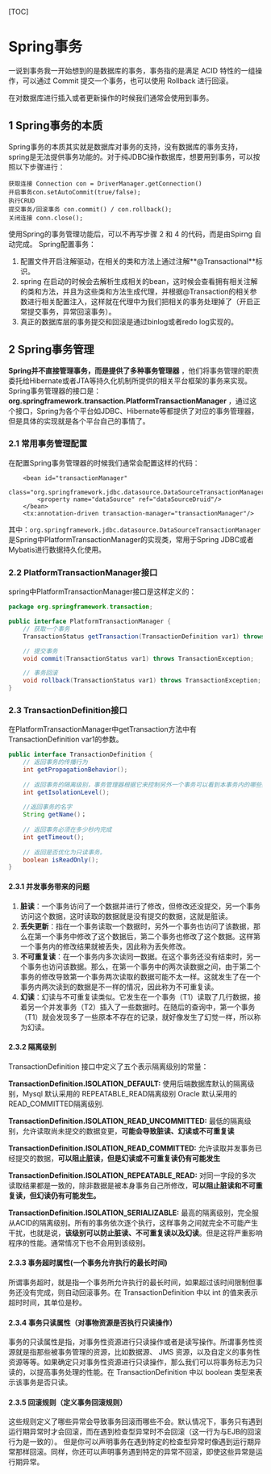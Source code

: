 [TOC]

# Spring事务

一说到事务我一开始想到的是数据库的事务，事务指的是满足 ACID 特性的一组操作，可以通过 Commit 提交一个事务，也可以使用 Rollback 进行回滚。

在对数据库进行插入或者更新操作的时候我们通常会使用到事务。

## 1 Spring事务的本质

Spring事务的本质其实就是数据库对事务的支持，没有数据库的事务支持，spring是无法提供事务功能的。对于纯JDBC操作数据库，想要用到事务，可以按照以下步骤进行：

```
获取连接 Connection con = DriverManager.getConnection()
开启事务con.setAutoCommit(true/false);
执行CRUD
提交事务/回滚事务 con.commit() / con.rollback();
关闭连接 conn.close();
```

使用Spring的事务管理功能后，可以不再写步骤 2 和 4 的代码，而是由Spirng 自动完成。 Spring配置事务：

1. 配置文件开启注解驱动，在相关的类和方法上通过注解**@Transactional**标识。
2. spring 在启动的时候会去解析生成相关的bean，这时候会查看拥有相关注解的类和方法，并且为这些类和方法生成代理，并根据@Transaction的相关参数进行相关配置注入，这样就在代理中为我们把相关的事务处理掉了（开启正常提交事务，异常回滚事务）。
3. 真正的数据库层的事务提交和回滚是通过binlog或者redo log实现的。

## 2 Spring事务管理

**Spring并不直接管理事务，而是提供了多种事务管理器** ，他们将事务管理的职责委托给Hibernate或者JTA等持久化机制所提供的相关平台框架的事务来实现。 Spring事务管理器的接口是： **org.springframework.transaction.PlatformTransactionManager** ，通过这个接口，Spring为各个平台如JDBC、Hibernate等都提供了对应的事务管理器，但是具体的实现就是各个平台自己的事情了。

### 2.1 常用事务管理配置

在配置Spring事务管理器的时候我们通常会配置这样的代码：

```
	<bean id="transactionManager"
          class="org.springframework.jdbc.datasource.DataSourceTransactionManager">
        <property name="dataSource" ref="dataSourceDruid"/>
    </bean>
    <tx:annotation-driven transaction-manager="transactionManager"/>
```

其中：`org.springframework.jdbc.datasource.DataSourceTransactionManager` 是Spring中PlatformTransactionManager的实现类，常用于Spring JDBC或者Mybatis进行数据持久化使用。

### 2.2 PlatformTransactionManager接口

spring中PlatformTransactionManager接口是这样定义的：

```java
package org.springframework.transaction;

public interface PlatformTransactionManager {
    // 获取一个事务
    TransactionStatus getTransaction(TransactionDefinition var1) throws TransactionException;

    // 提交事务
    void commit(TransactionStatus var1) throws TransactionException;

    // 事务回滚
    void rollback(TransactionStatus var1) throws TransactionException;
}
```

### 2.3 TransactionDefinition接口

在PlatformTransactionManager中getTransaction方法中有TransactionDefinition var1的参数。

```java
public interface TransactionDefinition {
    // 返回事务的传播行为
    int getPropagationBehavior(); 
    
    // 返回事务的隔离级别，事务管理器根据它来控制另外一个事务可以看到本事务内的哪些数据
    int getIsolationLevel(); 
    
    //返回事务的名字
    String getName()；
        
    // 返回事务必须在多少秒内完成
    int getTimeout();  
    
    // 返回是否优化为只读事务。
    boolean isReadOnly();
} 
```

#### 2.3.1 并发事务带来的问题

1. **脏读**：一个事务访问了一个数据并进行了修改，但修改还没提交，另一个事务访问这个数据，这时读取的数据就是没有提交的数据，这就是脏读。
2. **丢失更新**：指在一个事务读取一个数据时，另外一个事务也访问了该数据，那么在第一个事务中修改了这个数据后，第二个事务也修改了这个数据。这样第一个事务内的修改结果就被丢失，因此称为丢失修改。
3. **不可重复读**：在一个事务内多次读同一数据。在这个事务还没有结束时，另一个事务也访问该数据。那么，在第一个事务中的两次读数据之间，由于第二个事务的修改导致第一个事务两次读取的数据可能不太一样。这就发生了在一个事务内两次读到的数据是不一样的情况，因此称为不可重复读。
4. **幻读**：幻读与不可重复读类似。它发生在一个事务（T1）读取了几行数据，接着另一个并发事务（T2）插入了一些数据时。在随后的查询中，第一个事务（T1）就会发现多了一些原本不存在的记录，就好像发生了幻觉一样，所以称为幻读。

#### 2.3.2 隔离级别

TransactionDefinition 接口中定义了五个表示隔离级别的常量：

**TransactionDefinition.ISOLATION_DEFAULT:**	使用后端数据库默认的隔离级别，Mysql 默认采用的 REPEATABLE_READ隔离级别 Oracle 默认采用的 READ_COMMITTED隔离级别.

**TransactionDefinition.ISOLATION_READ_UNCOMMITTED:** 最低的隔离级别，允许读取尚未提交的数据变更，**可能会导致脏读、幻读或不可重复读**

**TransactionDefinition.ISOLATION_READ_COMMITTED:** 	允许读取并发事务已经提交的数据，**可以阻止脏读，但是幻读或不可重复读仍有可能发生**

**TransactionDefinition.ISOLATION_REPEATABLE_READ:** 	对同一字段的多次读取结果都是一致的，除非数据是被本身事务自己所修改，**可以阻止脏读和不可重复读，但幻读仍有可能发生。**

**TransactionDefinition.ISOLATION_SERIALIZABLE:** 	最高的隔离级别，完全服从ACID的隔离级别。所有的事务依次逐个执行，这样事务之间就完全不可能产生干扰，也就是说，**该级别可以防止脏读、不可重复读以及幻读**。但是这将严重影响程序的性能。通常情况下也不会用到该级别。

#### 2.3.3 事务超时属性(一个事务允许执行的最长时间)

所谓事务超时，就是指一个事务所允许执行的最长时间，如果超过该时间限制但事务还没有完成，则自动回滚事务。在 TransactionDefinition 中以 int 的值来表示超时时间，其单位是秒。

#### 2.3.4 事务只读属性（对事物资源是否执行只读操作）

事务的只读属性是指，对事务性资源进行只读操作或者是读写操作。所谓事务性资源就是指那些被事务管理的资源，比如数据源、 JMS 资源，以及自定义的事务性资源等等。如果确定只对事务性资源进行只读操作，那么我们可以将事务标志为只读的，以提高事务处理的性能。在 TransactionDefinition 中以 boolean 类型来表示该事务是否只读。

#### 2.3.5 回滚规则（定义事务回滚规则）

这些规则定义了哪些异常会导致事务回滚而哪些不会。默认情况下，事务只有遇到运行期异常时才会回滚，而在遇到检查型异常时不会回滚（这一行为与EJB的回滚行为是一致的）。 但是你可以声明事务在遇到特定的检查型异常时像遇到运行期异常那样回滚。同样，你还可以声明事务遇到特定的异常不回滚，即使这些异常是运行期异常。



